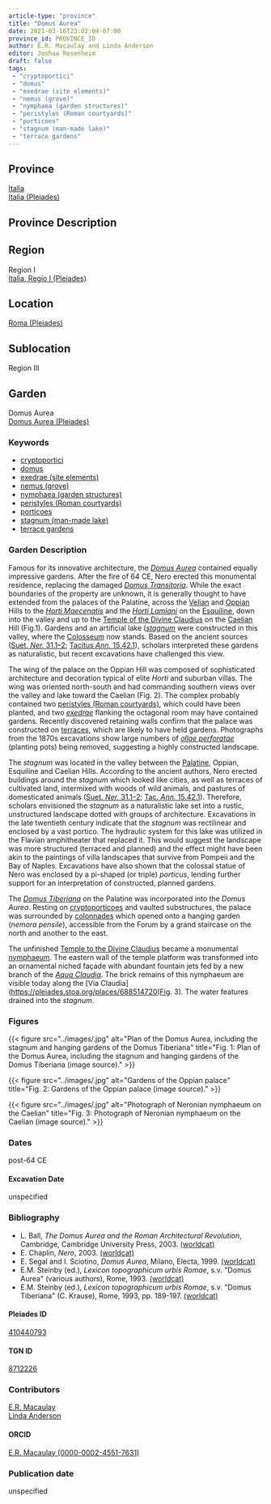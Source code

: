 ```yaml
---
article-type: "province"
title: "Domus Aurea"
date: 2021-03-16T23:02:04-07:00
province_id: PROVINCE_ID
author: E.R. Macaulay and Linda Anderson
editor: Joshua Rosenheim
draft: false
tags:
 - "cryptoportici"
 - "domus"
 - "exedrae (site elements)"
 - "nemus (grove)"
 - "nymphaea (garden structures)"
 - "peristyles (Roman courtyards)"
 - "porticoes"
 - "stagnum (man-made lake)"
 - "terrace gardens"
---
```


## Province

[Italia]({{<relref"../../../..">}}) \
[Italia (Pleiades)](https://pleiades.stoa.org/places/1052)

## Province Description

<!-- LEAVE THIS BLANK FOR NOW -->

## Region

Region I \
[Italia, Regio I (Pleiades)](https://pleiades.stoa.org/places/441075550)

## Location

[Roma (Pleiades)](https://pleiades.stoa.org/places/423025)

<!-- ### Location Description -->

## Sublocation

Region III <!-- Pleiades link?-->

<!-- ### Sublocation Description -->

## Garden

Domus Aurea \
[Domus Aurea (Pleiades)](https://pleiades.stoa.org/places/410440793)

### Keywords

- [cryptoportici](http://vocab.getty.edu/page/aat/300004295)
- [domus](http://vocab.getty.edu/page/aat/300005506)
- [exedrae (site elements)](http://vocab.getty.edu/page/aat/300081589)
- [nemus (grove)](http://vocab.getty.edu/page/aat/300008884)
- [nymphaea (garden structures)](http://vocab.getty.edu/page/aat/300006809)
- [peristyles (Roman courtyards)](http://vocab.getty.edu/page/aat/300080971)
- [porticoes](http://vocab.getty.edu/page/aat/300004145)
- [stagnum (man-made lake)](http://vocab.getty.edu/page/aat/300263360)
- [terrace gardens](http://vocab.getty.edu/page/aat/300404778)

### Garden Description

Famous for its innovative architecture, the [*Domus Aurea*](https://en.wikipedia.org/wiki/Domus_Aurea) contained equally impressive gardens. After the fire of 64 CE, Nero erected this monumental residence, replacing the damaged [*Domus Transitoria*](https://en.wikipedia.org/wiki/Domus_Transitoria). While the exact boundaries of the property are unknown, it is generally thought to have extended from the palaces of the Palatine, across the [Velian](https://pleiades.stoa.org/places/157710058) and [Oppian](https://en.wikipedia.org/wiki/Oppian_Hill) Hills to the [*Horti Maecenatis*](https://en.wikipedia.org/wiki/Gardens_of_Maecenas) and the [*Horti Lamiani*](https://en.wikipedia.org/wiki/Horti_Lamiani) on the [Esquiline](https://pleiades.stoa.org/places/679976755), down into the valley and up to the [Temple of the Divine Claudius]({{<relref"/temple_claudii_divi.md">}}) on the [Caelian](https://pleiades.stoa.org/places/695491849) Hill (Fig.1). Gardens and an artificial lake ([*stagnum*]((http://vocab.getty.edu/page/aat/300263360)) were constructed in this valley, where the [Colosseum](https://pleiades.stoa.org/places/285857974) now stands. Based on the ancient sources ([Suet. *Ner.* 31.1–2](http://www.perseus.tufts.edu/hopper/text?doc=Perseus%3Atext%3A1999.02.0132%3Alife%3Dnero%3Achapter%3D31); [Tacitus *Ann.* 15.42.1](http://www.perseus.tufts.edu/hopper/text?doc=urn:cts:latinLit:phi1351.phi005.perseus-eng1:15.42)), scholars interpreted these gardens as naturalistic, but recent excavations have challenged this view.

The wing of the palace on the Oppian Hill was composed of sophisticated architecture and decoration typical of elite *Horti* and suburban villas. The wing was oriented north-south and had commanding southern views over the valley and lake toward the Caelian (Fig. 2). The complex probably contained two [peristyles (Roman courtyards)](http://vocab.getty.edu/page/aat/300004029), which could have been planted, and two [*exedrae*](http://vocab.getty.edu/page/aat/300081589) flanking the octagonal room may have contained gardens. Recently discovered retaining walls confirm that the palace was constructed on [terraces](http://vocab.getty.edu/page/aat/300004182), which are likely to have held gardens. Photographs from the 1870s excavations show large numbers of [*ollae perforatae*](https://brunelleschi.imss.fi.it/giardinoantico/egar.asp?c=24677) (planting pots) being removed, suggesting a highly constructed landscape.

The *stagnum* was located in the valley between the [Palatine](https://pleiades.stoa.org/places/971691208), Oppian, Esquiline and Caelian Hills. According to the ancient authors, Nero erected buildings around the *stagnum* which looked like cities, as well as terraces of cultivated land, intermixed with woods of wild animals, and pastures of domesticated animals ([Suet. *Ner.* 31.1–2](http://www.perseus.tufts.edu/hopper/text?doc=Perseus%3Atext%3A1999.02.0132%3Alife%3Dnero%3Achapter%3D31); [Tac. *Ann.* 15.42.1](http://www.perseus.tufts.edu/hopper/text?doc=urn:cts:latinLit:phi1351.phi005.perseus-eng1:15.42)). Therefore, scholars envisioned the *stagnum* as a naturalistic lake set into a rustic, unstructured landscape dotted with groups of architecture. Excavations in the late twentieth century indicate that the *stagnum* was rectilinear and enclosed by a vast portico. The hydraulic system for this lake was utilized in the Flavian amphitheater that replaced it. This would suggest the landscape was more structured (terraced and planned) and the effect might have been akin to the paintings of villa landscapes that survive from Pompeii and the Bay of Naples. Excavations have also shown that the colossal statue of Nero was enclosed by a pi-shaped (or triple) *porticus*, lending further support for an interpretation of constructed, planned gardens.

The [*Domus Tiberiana*](https://en.wikipedia.org/wiki/Domus_Tiberiana) on the Palatine was incorporated into the *Domus Aurea*. Resting on [cryptoporticoes](http://vocab.getty.edu/page/aat/300004295) and vaulted substructures, the palace was surrounded by [colonnades](http://vocab.getty.edu/page/aat/300002613) which opened onto a hanging garden (*nemora pensile*), accessible from the Forum by a grand staircase on the north and another to the east.

The unfinished [Temple to the Divine Claudius]({{<relref"/temple_claudii_divi.md">}}) became a monumental [nymphaeum](http://vocab.getty.edu/page/aat/300006809). The eastern wall of the temple platform was transformed into an ornamental niched façade with abundant fountain jets fed by a new branch of the [*Aqua Claudia*](https://pleiades.stoa.org/places/423563). The brick remains of this nymphaeum are visible today along the [Via Claudia](https://pleiades.stoa.org/places/688514720(Fig. 3). The water features drained into the *stagnum*.

### Figures

{{< figure src="../images/.jpg" alt="Plan of the Domus Aurea, including the stagnum and hanging gardens of the Domus Tiberiana" title="Fig. 1: Plan of the Domus Aurea, including the stagnum and hanging gardens of the Domus Tiberiana (image source)." >}}

{{< figure src="../images/.jpg" alt="Gardens of the Oppian palace" title="Fig. 2: Gardens of the Oppian palace (image source)." >}}

{{< figure src="../images/.jpg" alt="Photograph of Neronian nymphaeum on the Caelian" title="Fig. 3: Photograph of Neronian nymphaeum on the Caelian (image source)." >}}

### Dates

post-64 CE

#### Excavation Date

unspecified

### Bibliography

* L. Ball, *The Domus Aurea and the Roman Architectural Revolution*, Cambridge, Cambridge University Press, 2003. [(worldcat)](http://www.worldcat.org/oclc/185994172)
* E. Chaplin, *Nero*, 2003. [(worldcat)](http://www.worldcat.org/oclc/940668435)
* E. Segal and I. Sciotino, *Domus Aurea*, Milano, Electa, 1999. [(worldcat)](http://www.worldcat.org/oclc/1026067959)
* E.M. Steinby (ed.), *Lexicon topographicum urbis Romae*, s.v. "Domus Aurea" (various authors), Rome, 1993. [(worldcat)](http://www.worldcat.org/oclc/1114759113)
* E.M. Steinby (ed.), *Lexicon topographicum urbis Romae*, s.v. "Domus Tiberiana" (C. Krause), Rome, 1993, pp. 189-197. [(worldcat)](http://www.worldcat.org/oclc/1114759113)

#### Pleiades ID

[410440793](https://pleiades.stoa.org/places/410440793)

#### TGN ID

[8712226](http://vocab.getty.edu/page/tgn/8712226)

### Contributors

[E.R. Macaulay](https://emacaulaylewis.com)\
[Linda Anderson](#)<!--Find website-->

#### ORCID

[E.R. Macaulay (0000-0002-4551-7631)](https://orcid.org/0000-0002-4551-7631)
<!--ORCID for Linda Anderson-->

### Publication date

unspecified